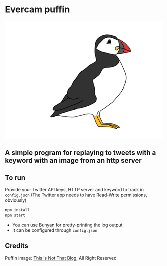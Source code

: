# Evercam puffin
![Puffin](puffin.png)

A simple program for replaying to tweets with a keyword with an image from an http server
-----------------------------------------------------------------------------------------

## To run

Provide your Twitter API keys, HTTP server and keyword to track in `config.json` (The Twitter app needs to have Read-Write permissions, obviously)

```bash
npm install
npm start
```

* You can use [Bunyan](https://github.com/trentm/node-bunyan) for pretty-printing the log output
* It can be configured through `config.json`

## Credits
Puffin image: [This is Not That Blog](http://thisisnotthatblog.com/2011/03/31/im-sorry-i-didnt-draw-a-puffin-until-just-now/), All Right Reserved
